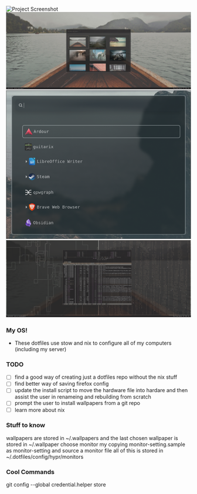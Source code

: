 ![Project Screenshot](.images/fetch.png)
![Project Screenshot](.images/wallpaper.png)
![Project Screenshot](.images/picker.png)
![Project Screenshot](.images/screenshot.png)

### My OS!

 - These dotfiles use stow and nix to configure all of my computers (including my server)

### TODO

- [ ] find a good way of creating just a dotfiles repo without the nix stuff
- [ ] find better way of saving firefox config
- [ ] update the install script to move the hardware file into hardare and then assist the user in renameing and rebuilding from scratch
- [ ] prompt the user to install wallpapers from a git repo
- [ ] learn more about nix

### Stuff to know
wallpapers are stored in ~/.wallpapers and the last chosen wallpaper is stored in ~/.wallpaper
choose monitor my copying monitor-setting.sample as monitor-setting and source a monitor file 
all of this is stored in ~/.dotfiles/config/hypr/monitors

### Cool Commands
git config --global credential.helper store
